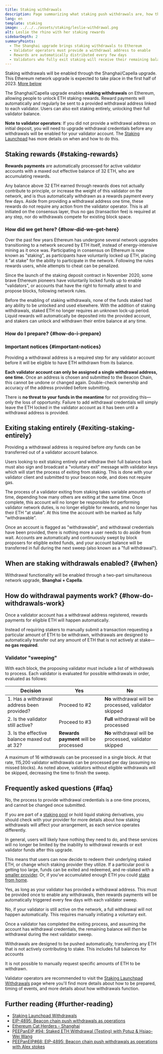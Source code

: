 ```yaml
---
title: Staking withdrawals
description: Page summarizing what staking push withdrawals are, how they work, and what stakers need to do to get their rewards
lang: en
template: staking
image: ../../../assets/staking/leslie-withdrawal.png
alt: Leslie the rhino with her staking rewards
sidebarDepth: 2
summaryPoints:
  - The Shanghai upgrade brings staking withdrawals to Ethereum
  - Validator operators must provide a withdrawal address to enable
  - Rewards are automatically distributed every few days
  - Validators who fully exit staking will receive their remaining balance
---
```


<UpgradeStatus dateKey="page-upgrades-withdrawals">
  Staking withdrawals will be enabled through the Shanghai/Capella upgrade. This Ethereum network upgrade is expected to take place in the first half of 2023. <a href="#when">More below</a>
</UpgradeStatus>

The Shanghai/Capella upgrade enables **staking withdrawals** on Ethereum, allowing people to unlock ETH staking rewards. Reward payments will automatically and regularly be sent to a provided withdrawal address linked to each validator. Users can also exit staking entirely, unlocking their full validator balance.

**Note to validator operators**: If you did not provide a withdrawal address on initial deposit, you will need to upgrade withdrawal credentials before any withdrawals will be enabled for your validator account. The [Staking Launchpad](https://launchpad.ethereum.org/withdrawals) has more details on when and how to do this.

## Staking rewards {#staking-rewards}

**Rewards payments** are automatically processed for active validator accounts with a maxed out effective balance of 32 ETH, who are accumulating rewards.

Any balance above 32 ETH earned through rewards does not actually contribute to principle, or increase the weight of this validator on the network, and is thus automatically withdrawn as a rewards payment every few days. Aside from providing a withdrawal address one time, these rewards do not require any action from the validator operator. This is all initiated on the consensus layer, thus no gas (transaction fee) is required at any step, nor do withdrawals compete for existing block space.

### How did we get here? {#how-did-we-get-here}

Over the past few years Ethereum has undergone several network upgrades transitioning to a network secured by ETH itself, instead of energy-intensive mining as it once was. Participating in consensus on Ethereum is now known as "staking", as participants have voluntarily locked up ETH, placing it "at stake" for the ability to participate in the network. Following the rules rewards users, while attempts to cheat can be penalized.

Since the launch of the staking deposit contract in November 2020, some brave Ethereum pioneers have voluntarily locked funds up to enable "validators", or accounts that have the right to formally attest to and propose blocks, following network rules.

Before the enabling of staking withdrawals, none of the funds staked had any ability to be unlocked and used elsewhere. With the addition of staking withdrawals, staked ETH no longer requires an unknown lock-up period. Liquid rewards will automatically be deposited into the provided account, and stakers can unlock and withdrawn their entire balance at any time.

### How do I prepare? {#how-do-i-prepare}

<WithdrawalsTabComparison />

### Important notices {#important-notices}

Providing a withdrawal address is a required step for any validator account before it will be eligible to have ETH withdrawn from its balance.

<InfoBanner emoji="⚠️" isWarning>
  <strong>Each validator account can only be assigned a single withdrawal address, one time.</strong> Once an address is chosen and submitted to the Beacon Chain, this cannot be undone or changed again. Double-check ownership and accuracy of the address provided before submitting.
</InfoBanner>

There is <strong>no threat to your funds in the meantime</strong> for not providing this—only the loss of opportunity. Failure to add withdrawal credentials will simply leave the ETH locked in the validator account as it has been until a withdrawal address is provided.

## Exiting staking entirely {#exiting-staking-entirely}

Providing a withdrawal address is required before _any_ funds can be transferred out of a validator account balance.

Users looking to exit staking entirely and withdraw their full balance back must also sign and broadcast a "voluntary exit" message with validator keys which will start the process of exiting from staking. This is done with your validator client and submitted to your beacon node, and does not require gas.

The process of a validator exiting from staking takes variable amounts of time, depending how many others are exiting at the same time. Once complete, this account will no longer be responsible for performing validator network duties, is no longer eligible for rewards, and no longer has their ETH "at stake". At this time the account with be marked as fully “withdrawable”.

Once an account is flagged as "withdrawable", and withdrawal credentials have been provided, there is nothing more a user needs to do aside from wait. Accounts are automatically and continuously swept by block proposers for eligible exited funds, and your account balance will be transferred in full during the next sweep (also known as a "full withdrawal").

## When are staking withdrawals enabled? {#when}

Withdrawal functionality will be enabled through a two-part simultaneous network upgrade, **Shanghai + Capella**.

<ShanghaiCapella />

## How do withdrawal payments work? {#how-do-withdrawals-work}

Once a validator account has a withdrawal address registered, rewards payments for eligible ETH will happen automatically.

Instead of requiring stakers to manually submit a transaction requesting a particular amount of ETH to be withdrawn, withdrawals are designed to automatically transfer out any amount of ETH that is not actively at stake—**no gas required**.

### Validator "sweeping"

With each block, the proposing validator must include a list of withdrawals to process. Each validator is evaluated for possible withdrawals in order, evaluated as follows:

| Decision                                     | Yes                                   | No                                                     |
| -------------------------------------------- | ------------------------------------- | ------------------------------------------------------ |
| 1. Has a withdrawal address been provided?   | Proceed to #2                         | **No** withdrawal will be processed, validator skipped |
| 2. Is the validator still active?            | Proceed to #3                         | **Full** withdrawal will be processed                  |
| 3. Is the effective balance maxed out at 32? | **Rewards payment** will be processed | **No** withdrawal will be processed, validator skipped |

A maximum of 16 withdrawals can be processed in a single block. At that rate, 115,200 validator withdrawals can be processed per day (assuming no missed blocks). As noted above, validators without eligible withdrawals will be skipped, decreasing the time to finish the sweep.

## Frequently asked questions {#faq}

<ExpandableCard title="Once I have provided a withdrawal address, can I change it to an alternative withdrawal address?">
No, the process to provide withdrawal credentials is a one-time process, and cannot be changed once submitted.
</ExpandableCard>

<ExpandableCard title="What if I participate in liquid staking derivatives or pooled staking">
<p>If you are part of a <a href="/staking/pools/">staking pool</a> or hold liquid staking derivatives, you should check with your provider for more details about how staking withdrawals will affect your arrangement, as each service operates differently.</p>
<p>In general, users will likely have nothing they need to do, and these services will no longer be limited by the inability to withdrawal rewards or exit validator funds after this upgrade.</p>
<p>This means that users can now decide to redeem their underlying staked ETH, or change which staking provider they utilize. If a particular pool is getting too large, funds can be exited and redeemed, and re-staked with a <a href="https://pools.invis.cloud">smaller provider</a>. Or, if you’ve accumulated enough ETH you could <a href="/staking/solo/">stake from home</a>.</p>
</ExpandableCard>

<ExpandableCard title="Do rewards payments (partial withdrawals) happen automatically?">
<p>Yes, as long as your validator has provided a withdrawal address. This must be provided once to enable any withdrawals, then rewards payments will be automatically triggered every few days with each validator sweep.</p>
</ExpandableCard>

<ExpandableCard title="Do full withdrawals happen automatically?">
<p>No, if your validator is still active on the network, a full withdrawal will not happen automatically. This requires manually initiating a voluntary exit.</p>
<p>Once a validator has completed the exiting process, and assuming the account has withdrawal credentials, the remaining balance will <em>then</em> be withdrawal during the next validator sweep.</p>
</ExpandableCard>

<ExpandableCard title="How can I withdrawal a custom amount?">
<p>Withdrawals are designed to be pushed automatically, transferring any ETH that is not actively contributing to stake. This includes full balances for accounts </p>
<p>It is not possible to manually request specific amounts of ETH to be withdrawn.</p>
</ExpandableCard>

<ExpandableCard title="I operate a validator, where can I find more information on preparing?">
<p>Validator operators are recommended to visit the <a href="https://launchpad.ethereum.org/withdrawals/">Staking Launchpad Withdrawals</a> page where you'll find more details about how to be prepared, timing of events, and more details about how withdrawals function.</p>
</ExpandableCard>

## Further reading {#further-reading}

- [Staking Launchpad Withdrawals](https://launchpad.ethereum.org/withdrawals)
- [EIP-4895: Beacon chain push withdrawals as operations](https://eips.ethereum.org/EIPS/eip-4895)
- [Ethereum Cat Herders - Shanghai](https://www.ethereumcatherders.com/shanghai_upgrade/index.html)
- [PEEPanEIP #94: Staked ETH Withdrawal (Testing) with Potuz & Hsiao-Wei Wang](https://www.youtube.com/watch?v=G8UstwmGtyE)
- [PEEPanEIP#68: EIP-4895: Beacon chain push withdrawals as operations with Alex stokes](https://www.youtube.com/watch?v=CcL9RJBljUs)

